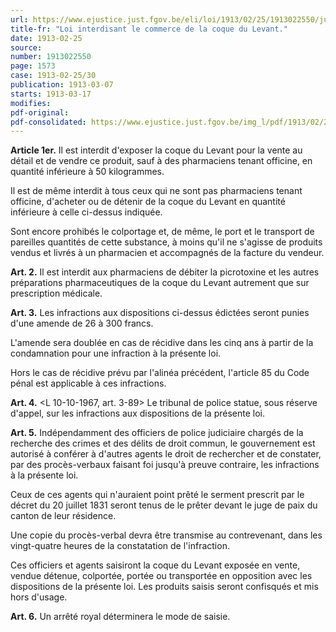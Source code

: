 ```yaml
---
url: https://www.ejustice.just.fgov.be/eli/loi/1913/02/25/1913022550/justel
title-fr: "Loi interdisant le commerce de la coque du Levant."
date: 1913-02-25
source:
number: 1913022550
page: 1573
case: 1913-02-25/30
publication: 1913-03-07
starts: 1913-03-17
modifies:
pdf-original:
pdf-consolidated: https://www.ejustice.just.fgov.be/img_l/pdf/1913/02/25/1913022550_F.pdf
---
```


**Article 1er.** Il est interdit d'exposer la coque du Levant pour la vente au détail et de vendre ce produit, sauf à des pharmaciens tenant officine, en quantité inférieure à 50 kilogrammes.

Il est de même interdit à tous ceux qui ne sont pas pharmaciens tenant officine, d'acheter ou de détenir de la coque du Levant en quantité inférieure à celle ci-dessus indiquée.

Sont encore prohibés le colportage et, de même, le port et le transport de pareilles quantités de cette substance, à moins qu'il ne s'agisse de produits vendus et livrés à un pharmacien et accompagnés de la facture du vendeur.

**Art. 2.** Il est interdit aux pharmaciens de débiter la picrotoxine et les autres préparations pharmaceutiques de la coque du Levant autrement que sur prescription médicale.

**Art. 3.** Les infractions aux dispositions ci-dessus édictées seront punies d'une amende de 26 à 300 francs.

L'amende sera doublée en cas de récidive dans les cinq ans à partir de la condamnation pour une infraction à la présente loi.

Hors le cas de récidive prévu par l'alinéa précédent, l'article 85 du Code pénal est applicable à ces infractions.

**Art. 4.** <L 10-10-1967, art. 3-89> Le tribunal de police statue, sous réserve d'appel, sur les infractions aux dispositions de la présente loi.

**Art. 5.** Indépendamment des officiers de police judiciaire chargés de la recherche des crimes et des délits de droit commun, le gouvernement est autorisé à conférer à d'autres agents le droit de rechercher et de constater, par des procès-verbaux faisant foi jusqu'à preuve contraire, les infractions à la présente loi.

Ceux de ces agents qui n'auraient point prêté le serment prescrit par le décret du 20 juillet 1831 seront tenus de le prêter devant le juge de paix du canton de leur résidence.

Une copie du procès-verbal devra être transmise au contrevenant, dans les vingt-quatre heures de la constatation de l'infraction.

Ces officiers et agents saisiront la coque du Levant exposée en vente, vendue détenue, colportée, portée ou transportée en opposition avec les dispositions de la présente loi. Les produits saisis seront confisqués et mis hors d'usage.

**Art. 6.** Un arrêté royal déterminera le mode de saisie.
